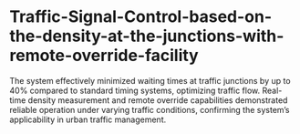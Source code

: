 # Traffic-Signal-Control-based-on-the-density-at-the-junctions-with-remote-override-facility
The system effectively minimized waiting times at traffic junctions by up to 40% compared to standard timing systems, optimizing traffic flow. Real-time density measurement and remote override capabilities demonstrated reliable operation under varying traffic conditions, confirming the system’s applicability in urban traffic management.
